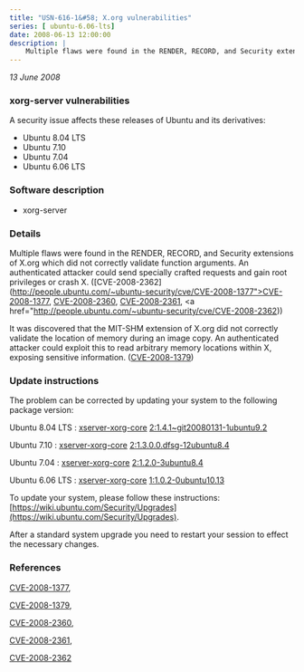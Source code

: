 ```yaml
---
title: "USN-616-1&#58; X.org vulnerabilities"
series: [ ubuntu-6.06-lts]
date: 2008-06-13 12:00:00
description: |
    Multiple flaws were found in the RENDER, RECORD, and Security extensions of X.org which did not correctly validate function arguments. An authenticated attacker could send specially crafted requests and gain root privileges or crash X. ([CVE-2008-2362](http://people.ubuntu.com/~ubuntu-security/cve/CVE-2008-1377">CVE-2008-1377</a>, <a href="http://people.ubuntu.com/~ubuntu-security/cve/CVE-2008-2360">CVE-2008-2360</a>, <a href="http://people.ubuntu.com/~ubuntu-security/cve/CVE-2008-2361">CVE-2008-2361</a>, <a href="http://people.ubuntu.com/~ubuntu-security/cve/CVE-2008-2362))
--- 
```

 
 

*13 June 2008*

### xorg-server vulnerabilities

A security issue affects these releases of Ubuntu and its derivatives:

* Ubuntu 8.04 LTS
* Ubuntu 7.10
* Ubuntu 7.04
* Ubuntu 6.06 LTS

### Software description

* xorg-server 

### Details

Multiple flaws were found in the RENDER, RECORD, and Security extensions of X.org which did not correctly validate function arguments. An authenticated attacker could send specially crafted requests and gain root privileges or crash X. ([CVE-2008-2362](http://people.ubuntu.com/~ubuntu-security/cve/CVE-2008-1377">CVE-2008-1377</a>, <a href="http://people.ubuntu.com/~ubuntu-security/cve/CVE-2008-2360">CVE-2008-2360</a>, <a href="http://people.ubuntu.com/~ubuntu-security/cve/CVE-2008-2361">CVE-2008-2361</a>, <a href="http://people.ubuntu.com/~ubuntu-security/cve/CVE-2008-2362))

It was discovered that the MIT-SHM extension of X.org did not correctly validate the location of memory during an image copy. An authenticated attacker could exploit this to read arbitrary memory locations within X, exposing sensitive information. ([CVE-2008-1379](http://people.ubuntu.com/~ubuntu-security/cve/CVE-2008-1379)) 

### Update instructions

The problem can be corrected by updating your system to the following package version:

Ubuntu 8.04 LTS
 : [xserver-xorg-core](https://launchpad.net/ubuntu/+source/xorg-server) <span> [2:1.4.1~git20080131-1ubuntu9.2](https://launchpad.net/ubuntu/+source/xorg-server/2:1.4.1~git20080131-1ubuntu9.2) </span> 

Ubuntu 7.10
 : [xserver-xorg-core](https://launchpad.net/ubuntu/+source/xorg-server) <span> [2:1.3.0.0.dfsg-12ubuntu8.4](https://launchpad.net/ubuntu/+source/xorg-server/2:1.3.0.0.dfsg-12ubuntu8.4) </span> 

Ubuntu 7.04
 : [xserver-xorg-core](https://launchpad.net/ubuntu/+source/xorg-server) <span> [2:1.2.0-3ubuntu8.4](https://launchpad.net/ubuntu/+source/xorg-server/2:1.2.0-3ubuntu8.4) </span> 

Ubuntu 6.06 LTS
 : [xserver-xorg-core](https://launchpad.net/ubuntu/+source/xorg-server) <span> [1:1.0.2-0ubuntu10.13](https://launchpad.net/ubuntu/+source/xorg-server/1:1.0.2-0ubuntu10.13) </span> 

To update your system, please follow these instructions: [https://wiki.ubuntu.com/Security/Upgrades](https://wiki.ubuntu.com/Security/Upgrades).

After a standard system upgrade you need to restart your session to effect the necessary changes. 

### References

 
 [CVE-2008-1377](http://people.ubuntu.com/~ubuntu-security/cve/CVE-2008-1377), 

 [CVE-2008-1379](http://people.ubuntu.com/~ubuntu-security/cve/CVE-2008-1379), 

 [CVE-2008-2360](http://people.ubuntu.com/~ubuntu-security/cve/CVE-2008-2360), 

 [CVE-2008-2361](http://people.ubuntu.com/~ubuntu-security/cve/CVE-2008-2361), 

 [CVE-2008-2362](http://people.ubuntu.com/~ubuntu-security/cve/CVE-2008-2362)
 

